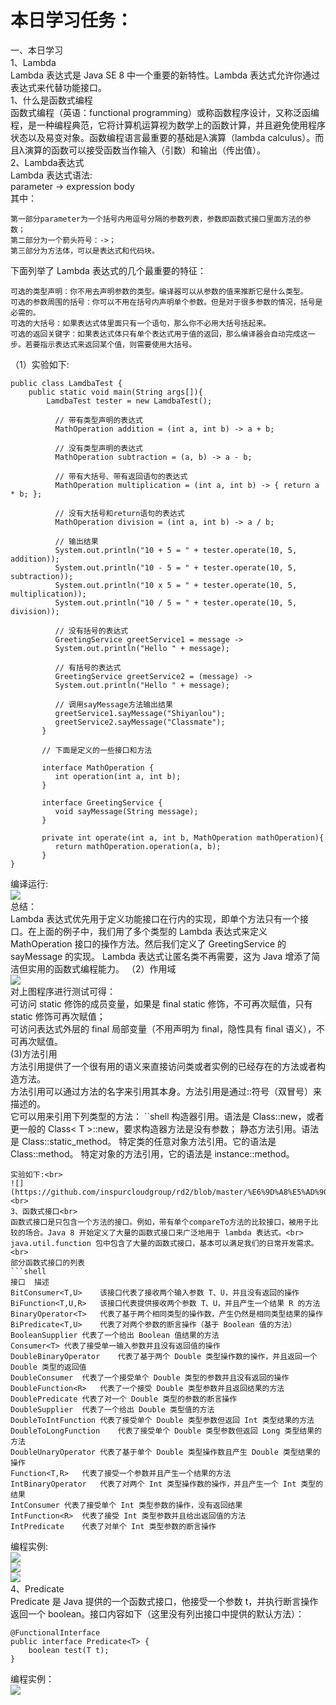 本日学习任务：<br>
====
一、本日学习<br>
1、Lambda<br>
Lambda 表达式是 Java SE 8 中一个重要的新特性。Lambda 表达式允许你通过表达式来代替功能接口。<br>
1、什么是函数式编程<br>
函数式编程（英语：functional programming）或称函数程序设计，又称泛函编程，是一种编程典范，它将计算机运算视为数学上的函数计算，并且避免使用程序状态以及易变对象。函数编程语言最重要的基础是λ演算（lambda calculus）。而且λ演算的函数可以接受函数当作输入（引数）和输出（传出值）。<br>
2、Lambda表达式<br>
Lambda 表达式语法:<br>
parameter -> expression body<br>
其中：
```shell
第一部分parameter为一个括号内用逗号分隔的参数列表，参数即函数式接口里面方法的参数；
第二部分为一个箭头符号：->；
第三部分为方法体，可以是表达式和代码块。
```
下面列举了 Lambda 表达式的几个最重要的特征：
```shell
可选的类型声明：你不用去声明参数的类型。编译器可以从参数的值来推断它是什么类型。
可选的参数周围的括号：你可以不用在括号内声明单个参数。但是对于很多参数的情况，括号是必需的。
可选的大括号：如果表达式体里面只有一个语句，那么你不必用大括号括起来。
可选的返回关键字：如果表达式体只有单个表达式用于值的返回，那么编译器会自动完成这一步。若要指示表达式来返回某个值，则需要使用大括号。
```
（1）实验如下:
```shell
public class LamdbaTest {
    public static void main(String args[]){
        LamdbaTest tester = new LamdbaTest();

          // 带有类型声明的表达式
          MathOperation addition = (int a, int b) -> a + b;

          // 没有类型声明的表达式
          MathOperation subtraction = (a, b) -> a - b;

          // 带有大括号、带有返回语句的表达式
          MathOperation multiplication = (int a, int b) -> { return a * b; };

          // 没有大括号和return语句的表达式
          MathOperation division = (int a, int b) -> a / b;

          // 输出结果
          System.out.println("10 + 5 = " + tester.operate(10, 5, addition));
          System.out.println("10 - 5 = " + tester.operate(10, 5, subtraction));
          System.out.println("10 x 5 = " + tester.operate(10, 5, multiplication));
          System.out.println("10 / 5 = " + tester.operate(10, 5, division));

          // 没有括号的表达式
          GreetingService greetService1 = message ->
          System.out.println("Hello " + message);

          // 有括号的表达式
          GreetingService greetService2 = (message) ->
          System.out.println("Hello " + message);

          // 调用sayMessage方法输出结果
          greetService1.sayMessage("Shiyanlou");
          greetService2.sayMessage("Classmate");
       }

       // 下面是定义的一些接口和方法

       interface MathOperation {
          int operation(int a, int b);
       }

       interface GreetingService {
          void sayMessage(String message);
       }

       private int operate(int a, int b, MathOperation mathOperation){
          return mathOperation.operation(a, b);
       }
}
```
编译运行:<br>
![](https://github.com/inspurcloudgroup/rd2/blob/master/%E6%9D%A8%E5%AD%90%E6%B6%B5/0606/img/1.png)<br>
总结：<br>
Lambda 表达式优先用于定义功能接口在行内的实现，即单个方法只有一个接口。在上面的例子中，我们用了多个类型的 Lambda 表达式来定义 MathOperation 接口的操作方法。然后我们定义了 GreetingService 的 sayMessage 的实现。
Lambda 表达式让匿名类不再需要，这为 Java 增添了简洁但实用的函数式编程能力。
（2）作用域<br>
![](https://github.com/inspurcloudgroup/rd2/blob/master/%E6%9D%A8%E5%AD%90%E6%B6%B5/0606/img/2.png)<br>
对上图程序进行测试可得：<br>
可访问 static 修饰的成员变量，如果是 final static 修饰，不可再次赋值，只有 static 修饰可再次赋值；<br>
可访问表达式外层的 final 局部变量（不用声明为 final，隐性具有 final 语义），不可再次赋值。<br>
(3)方法引用<br>
方法引用提供了一个很有用的语义来直接访问类或者实例的已经存在的方法或者构造方法。<br>
方法引用可以通过方法的名字来引用其本身。方法引用是通过::符号（双冒号）来描述的。<br>
它可以用来引用下列类型的方法：
``shell
构造器引用。语法是 Class::new，或者更一般的 Class< T >::new，要求构造器方法是没有参数；
静态方法引用。语法是 Class::static_method。
特定类的任意对象方法引用。它的语法是 Class::method。
特定对象的方法引用，它的语法是 instance::method。
```
实验如下:<br>
![](https://github.com/inspurcloudgroup/rd2/blob/master/%E6%9D%A8%E5%AD%90%E6%B6%B5/0606/img/3.png)<br>
3、函数式接口<br>
函数式接口是只包含一个方法的接口。例如，带有单个compareTo方法的比较接口，被用于比较的场合。Java 8 开始定义了大量的函数式接口来广泛地用于 lambda 表达式。<br>
java.util.function 包中包含了大量的函数式接口，基本可以满足我们的日常开发需求。<br>
部分函数式接口的列表
```shell
接口	描述
BitConsumer<T,U>	该接口代表了接收两个输入参数 T、U，并且没有返回的操作
BiFunction<T,U,R>	该接口代表提供接收两个参数 T、U，并且产生一个结果 R 的方法
BinaryOperator<T>	代表了基于两个相同类型的操作数，产生仍然是相同类型结果的操作
BiPredicate<T,U>	代表了对两个参数的断言操作（基于 Boolean 值的方法）
BooleanSupplier	代表了一个给出 Boolean 值结果的方法
Consumer<T>	代表了接受单一输入参数并且没有返回值的操作
DoubleBinaryOperator	代表了基于两个 Double 类型操作数的操作，并且返回一个 Double 类型的返回值
DoubleConsumer	代表了一个接受单个 Double 类型的参数并且没有返回的操作
DoubleFunction<R>	代表了一个接受 Double 类型参数并且返回结果的方法
DoublePredicate	代表了对一个 Double 类型的参数的断言操作
DoubleSupplier	代表了一个给出 Double 类型值的方法
DoubleToIntFunction	代表了接受单个 Double 类型参数但返回 Int 类型结果的方法
DoubleToLongFunction	代表了接受单个 Double 类型参数但返回 Long 类型结果的方法
DoubleUnaryOperator	代表了基于单个 Double 类型操作数且产生 Double 类型结果的操作
Function<T,R>	代表了接受一个参数并且产生一个结果的方法
IntBinaryOperator	代表了对两个 Int 类型操作数的操作，并且产生一个 Int 类型的结果
IntConsumer	代表了接受单个 Int 类型参数的操作，没有返回结果
IntFunction<R>	代表了接受 Int 类型参数并且给出返回值的方法
IntPredicate	代表了对单个 Int 类型参数的断言操作
```
编程实例:<br>
![](https://github.com/inspurcloudgroup/rd2/blob/master/%E6%9D%A8%E5%AD%90%E6%B6%B5/0606/img/4.png)<br>
![](https://github.com/inspurcloudgroup/rd2/blob/master/%E6%9D%A8%E5%AD%90%E6%B6%B5/0606/img/5.png)<br>
![](https://github.com/inspurcloudgroup/rd2/blob/master/%E6%9D%A8%E5%AD%90%E6%B6%B5/0606/img/6.png)<br>
4、Predicate<br>
Predicate 是 Java 提供的一个函数式接口，他接受一个参数 t，并执行断言操作返回一个 boolean。接口内容如下（这里没有列出接口中提供的默认方法）：
```shell
@FunctionalInterface
public interface Predicate<T> {
    boolean test(T t);
}
```
编程实例：<br>
![](https://github.com/inspurcloudgroup/rd2/blob/master/%E6%9D%A8%E5%AD%90%E6%B6%B5/0606/img/7.png)<br>
